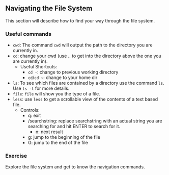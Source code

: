 ## Navigating the File System
This section will describe how to find your way through the file system.

### Useful commands
- `cwd`: The command `cwd` will output the path to the directory you are currently in. 
- `cd`: change your cwd (use .. to get into the directory above the one you are currently in).
  - Useful Shortcuts:
      - `cd -`: change to previous working directory
      - `cd`/`cd ~`: change to your home dir
- `ls`: To see which files are contained by a directory use the command `ls`. Use `ls -l` for more details.
- `file`: `file` will show you the type of a file.
- `less`: use `less` to get a scrollable view of the contents of a text based file.
  - Controls:
    - q: exit
    - /searchstring: replace searchstring with an actual string you are searching for and hit ENTER to search for it.
      - n: next result
    - g: jump to the beginning of the file
    - G: jump to the end of the file

### Exercise 
Explore the file system and get to know the navigation commands.



